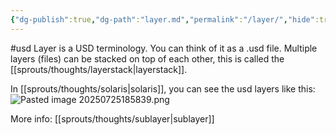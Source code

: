 ```yaml
---
{"dg-publish":true,"dg-path":"layer.md","permalink":"/layer/","hide":true}
---
```


#usd
Layer is a USD terminology. You can think of it as a .usd file.
Multiple layers (files) can be stacked on top of each other, this is called the [[sprouts/thoughts/layerstack\|layerstack]].

In [[sprouts/thoughts/solaris\|solaris]], you can see the usd layers like this: ![Pasted image 20250725185839.png](/img/user/sprouts/thoughts/Pasted%20image%2020250725185839.png)

More info: [[sprouts/thoughts/sublayer\|sublayer]]